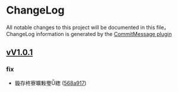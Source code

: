 # ChangeLog

All notable changes to this project will be documented in this file，ChangeLog information is generated by the [CommitMessage plugin](https://plugins.jetbrains.com/plugin/12256-commit-message-create)

## [vV1.0.1](http://github.com/Tim-Saijun/Web-page-Screenshot-Segmentation/compare/vV1.0.1...master)


### fix

* 鏇存柊寮曠敤璺緫 ([568a917](http://github.com/Tim-Saijun/Web-page-Screenshot-Segmentation/commit/568a917))

